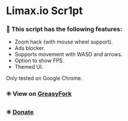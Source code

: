 # Limax.io Scr1pt

### 🔰 This script has the following features:
* Zoom hack (with mouse wheel support).
* Ads blocker.
* Supports movement with WASD and arrows.
* Option to show FPS.
* Themed UI.

Only tested on Google Chrome.

### ✳️ View on [GreasyFork](https://greasyfork.org/es/scripts/34451-limax-io-scr1pt)

### ✳️ [Donate](https://www.paypal.me/TBM13)
